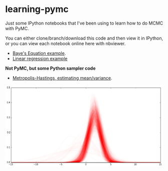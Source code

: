 learning-pymc
=============

Just some IPython notebooks that I've been using to learn how to do MCMC with PyMC.

You can either clone/branch/download this code and then view it in IPython, or you can view each notebook online here with nbviewer.
 
* [Baye's Equation example](http://nbviewer.ipython.org/github/drbenvincent/learning-pymc/blob/master/BayesEquation.ipynb). 
* [Linear regression example](http://nbviewer.ipython.org/github/drbenvincent/learning-pymc/blob/master/linear_regression.ipynb)


**Not PyMC, but some Python sampler code**

* [Metropolis-Hastings, estimating mean/variance](http://nbviewer.ipython.org/github/drbenvincent/learning-pymc/blob/master/metropolis_hastings.ipynb).




![MH_example.png](MH_example.png)